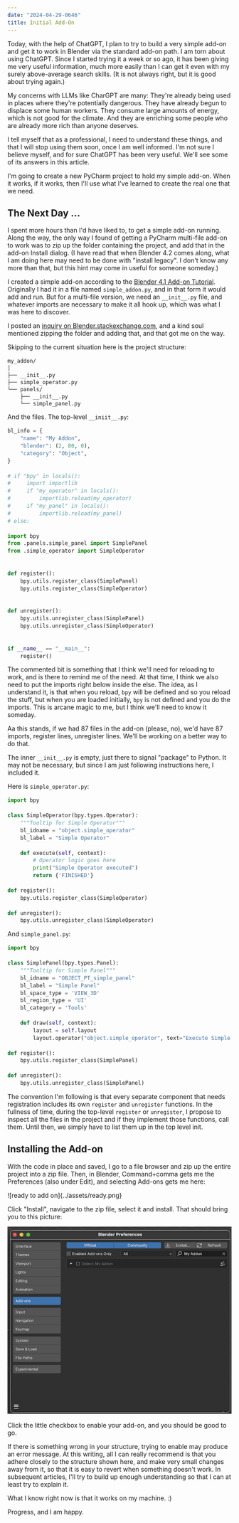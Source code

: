 ```yaml
---
date: "2024-04-29-0646"
title: Initial Add-On
---
```


Today, with the help of ChatGPT, I plan to try to build a very simple add-on and get it to work in Blender via the standard add-on path. I am torn about using ChatGPT. Since I started trying it a week or so ago, it has been giving me very useful information, much more easily than I can get it even with my surely above-average search skills. (It is not always right, but it is good about trying again.)

My concerns with LLMs like CharGPT are many: They're already being used in places where they're potentially dangerous. They have already begun to displace some human workers. They consume large amounts of energy, which is not good for the climate. And they are enriching some people who are already more rich than anyone deserves.

I tell myself that as a professional, I need to understand these things, and that I will stop using them soon, once I am well informed. I'm not sure I believe myself, and for sure ChatGPT has been very useful. We'll see some of its answers in this article.

I'm going to create a new PyCharm project to hold my simple add-on. When it works, if it works, then I'll use what I've learned to create the real one that we need.

## The Next Day ...

I spent more hours than I'd have liked to, to get a simple add-on running. Along the way, the only way I found of getting a PyCharm multi-file add-on to work was to zip up the folder containing the project, and add that in the add-on Install dialog. (I have read that when Blender 4.2 comes along, what I am doing here may need to be done with "install legacy". I don't know any more than that, but this hint may come in useful for someone someday.)

I created a simple add-on according to the [Blender 4.1 Add-on Tutorial](https://docs.blender.org/manual/en/latest/advanced/scripting/addon_tutorial.html#add-on-tutorial). Originally I had it in a file named `simple_addon.py`, and in that form it would add and run. But for a multi-file version, we need an `__init__.py` file, and whatever imports are necessary to make it all hook up, which was what I was here to discover.

I posted an [inquiry on Blender.stackexchange.com](https://blender.stackexchange.com/questions/317388/multi-file-add-on-cannot-find-import), and a kind soul mentioned zipping the folder and adding that, and that got me on the way.

Skipping to the current situation here is the project structure:

~~~
my_addon/
│
├── __init__.py
├── simple_operator.py
└── panels/
    ├── __init__.py
    └── simple_panel.py
~~~

And the files. The top-level `__iniit__.py`:

~~~python
bl_info = {
    "name": "My Addon",
    "blender": (2, 80, 0),
    "category": "Object",
}

# if "bpy" in locals():
#     import importlib
#     if "my_operator" in locals():
#         importlib.reload(my_operator)
#     if "my_panel" in locals():
#         importlib.reload(my_panel)
# else:

import bpy
from .panels.simple_panel import SimplePanel
from .simple_operator import SimpleOperator


def register():
    bpy.utils.register_class(SimplePanel)
    bpy.utils.register_class(SimpleOperator)


def unregister():
    bpy.utils.unregister_class(SimplePanel)
    bpy.utils.unregister_class(SimpleOperator)


if __name__ == "__main__":
    register()
~~~

The commented bit is something that I think we'll need for reloading to work, and is there to remind me of the need. At that time, I think we also need to put the imports right below inside the else. The idea, as I understand it, is that when you reload, `bpy` will be defined and so you reload the stuff, but when you are loaded initially, `bpy` is not defined and you do the imports. This is arcane magic to me, but I think we'll need to know it someday.

Aa this stands, if we had 87 files in the add-on (please, no), we'd have 87 imports, register lines, unregister lines. We'll be working on a better way to do that. 

The inner `__init__.py` is empty, just there to signal "package" to Python. It may not be necessary, but since I am just following instructions here, I included it.

Here is `simple_operator.py`:

~~~python
import bpy

class SimpleOperator(bpy.types.Operator):
    """Tooltip for Simple Operator"""
    bl_idname = "object.simple_operator"
    bl_label = "Simple Operator"

    def execute(self, context):
        # Operator logic goes here
        print("Simple Operator executed")
        return {'FINISHED'}

def register():
    bpy.utils.register_class(SimpleOperator)

def unregister():
    bpy.utils.unregister_class(SimpleOperator)
~~~

And `simple_panel.py`:
~~~python
import bpy

class SimplePanel(bpy.types.Panel):
    """Tooltip for Simple Panel"""
    bl_idname = "OBJECT_PT_simple_panel"
    bl_label = "Simple Panel"
    bl_space_type = 'VIEW_3D'
    bl_region_type = 'UI'
    bl_category = 'Tools'

    def draw(self, context):
        layout = self.layout
        layout.operator("object.simple_operator", text="Execute Simple Operator")

def register():
    bpy.utils.register_class(SimplePanel)

def unregister():
    bpy.utils.unregister_class(SimplePanel)
~~~

The convention I'm following is that every separate component that needs registration includes its own `register` and `unregister` functions. In the fullness of time, during the top-level `register` or `unregister`, I propose to inspect all the files in the project and if they implement those functions, call them. Until then, we simply have to list them up in the top level init.

## Installing the Add-on

With the code in place and saved, I go to a file browser and zip up the entire project into a zip file. Then, in Blender, Command+comma gets me the Preferences (also under Edit), and selecting Add-ons gets me here:

![ready to add on]{../assets/ready.png}

Click "Install", navigate to the zip file, select it and install. That should bring you to this picture:

![ready to enable](../assets/enable.png)

Click the little checkbox to enable your add-on, and you should be good to go.

If there is something wrong in your structure, trying to enable may produce an error message. At this writing, all I can really recommend is that you adhere closely to the structure shown here, and make very small changes away from it, so that it is easy to revert when something doesn't work. In subsequent articles, I'll try to build up enough understanding so that I can at least try to explain it.

What I know right now is that it works on my machine. :)

Progress, and I am happy.